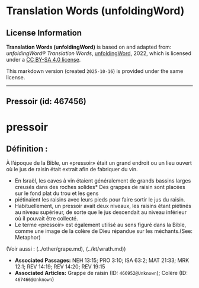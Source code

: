 # Translation Words (unfoldingWord)

## License Information

**Translation Words (unfoldingWord)** is based on and adapted from: _unfoldingWord® Translation Words_, [unfoldingWord](https://unfoldingword.org/utw), 2022, which is licensed under a [CC BY-SA 4.0 license](https://creativecommons.org/licenses/by-sa/4.0/legalcode.en).

This markdown version (created `2025-10-16`) is provided under the same license.



--------------------------------

## Pressoir (id: 467456)

pressoir
========

Définition :
------------

À l’époque de la Bible, un «pressoir» était un grand endroit ou un lieu ouvert où le jus de raisin était extrait afin de fabriquer du vin.

* En Israël, les caves à vin étaient généralement de grands bassins larges creusés dans des roches solides\* Des grappes de raisin sont placées sur le fond plat du trou et les gens
* piétinaient les raisins avec leurs pieds pour faire sortir le jus du raisin.
* Habituellement, un pressoir avait deux niveaux, les raisins étant piétinés au niveau supérieur, de sorte que le jus descendait au niveau inférieur où il pouvait être collecté.
* Le terme «pressoir» est également utilisé au sens figuré dans la Bible, comme une image de la colère de Dieu répandue sur les méchants.(See: Metaphor)

(Voir aussi : (../other/grape.md), (../kt/wrath.md))

* **Associated Passages:** NEH 13:15; PRO 3:10; ISA 63:2; MAT 21:33; MRK 12:1; REV 14:19; REV 14:20; REV 19:15
* **Associated Articles:** Grappe de raisin (ID: `466952@Unknown`); Colère (ID: `467466@Unknown`)

